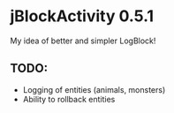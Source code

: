 jBlockActivity 0.5.1
==============

My idea of better and simpler LogBlock!

## TODO: 
* Logging of entities (animals, monsters)
* Ability to rollback entities